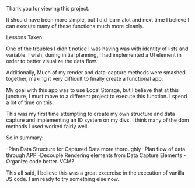 Thank you for viewing this project.

It should have been more simple, but I did learn alot and next time I believe I can execute many of these functions much more cleanly.

Lessons Taken:

One of the troubles I didn't notice I was having was with identity of lists and variable. I wish, during initial planning, I had implemented a UI element in order to better visualize the data flow.

Additionally, Much of my render and data-capture methods were smashed together, making it very difficult to finally create a functional app. 

My goal with this app was to use Local Storage, but I believe that at this juncture, I must move to a different project to execute this function. I spend a lot of time on this.

This was my first time attempting to create my own structure and data capture and implementing an ID system on my divs. I think many of the dom methods I used worked fairly well. 

So in summary:

-Plan Data Structure for Captured Data more thoroughly
-Plan flow of data through APP
-Decouple Rendering elements from Data Capture Elements
-Organize code better. VCM?

This all said, I believe this was a great excercise in the execution of vanilla JS code. I am ready to try something else now. 